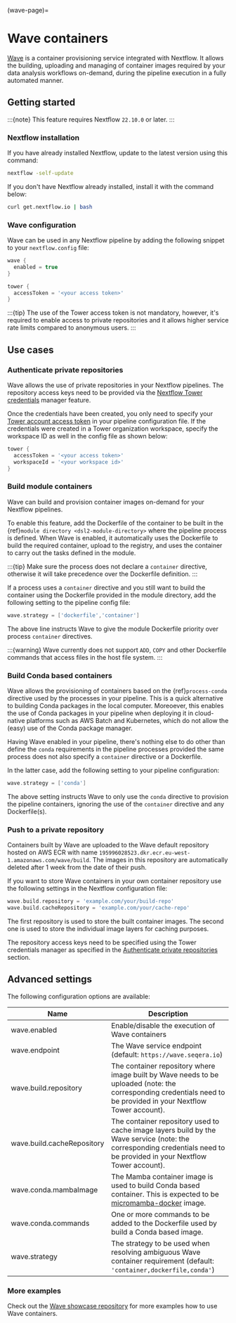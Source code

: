 (wave-page)=

# Wave containers

[Wave](https://seqera.io/wave/) is a container provisioning service integrated with Nextflow. It allows the building, uploading and managing of container images required by your data analysis workflows on-demand, during the pipeline execution in a fully automated manner.

## Getting started

:::{note}
This feature requires Nextflow `22.10.0` or later.
:::

### Nextflow installation

If you have already installed Nextflow, update to the latest version using this command:

```bash
nextflow -self-update
```

If you don't have Nextflow already installed, install it with the command below:

```bash
curl get.nextflow.io | bash
```

### Wave configuration

Wave can be used in any Nextflow pipeline by adding the following snippet to your `nextflow.config` file:

```groovy
wave {
  enabled = true
}

tower {
  accessToken = '<your access token>'
}
```

:::{tip}
The use of the Tower access token is not mandatory, however, it's required to enable access to private repositories and it allows higher service rate limits compared to anonymous users.
:::

## Use cases

### Authenticate private repositories

Wave allows the use of private repositories in your Nextflow pipelines. The repository access keys need to be provided via the [Nextflow Tower credentials](https://help.tower.nf/22.2/credentials/overview/) manager feature.

Once the credentials have been created, you only need to specify your [Tower account access token](https://help.tower.nf/22.2/api/overview/#authentication) in your pipeline configuration file. If the credentials were created in a Tower organization workspace, specify the workspace ID as well in the config file as shown below:

```groovy
tower {
  accessToken = '<your access token>'
  workspaceId = '<your workspace id>'
}
```

### Build module containers

Wave can build and provision container images on-demand for your Nextflow pipelines.

To enable this feature, add the Dockerfile of the container to be built in the {ref}`module directory <dsl2-module-directory>` where the pipeline process is defined. When Wave is enabled, it automatically uses the Dockerfile to build the required container, upload to the registry, and uses the container to carry out the tasks defined in the module.

:::{tip}
Make sure the process does not declare a `container` directive, otherwise it will take precedence over the Dockerfile definition.
:::

If a process uses a `container` directive and you still want to build the container using the Dockerfile provided in the module directory, add the following setting to the pipeline config file:

```groovy
wave.strategy = ['dockerfile','container']
```

The above line instructs Wave to give the module Dockerfile priority over process `container` directives.

:::{warning}
Wave currently does not support `ADD`, `COPY` and other Dockerfile commands that access files in the host file system.
:::

### Build Conda based containers

Wave allows the provisioning of containers based on the {ref}`process-conda` directive used by the processes in your pipeline. This is a quick alternative to building Conda packages in the local computer. Moreoever, this enables the use of Conda packages in your pipeline when deploying it in cloud-native platforms such as AWS Batch and Kubernetes, which do not allow the (easy) use of the Conda package manager.

Having Wave enabled in your pipeline, there's nothing else to do other than define the `conda` requirements in the pipeline processes provided the same process does not also specify a `container` directive or a Dockerfile.

In the latter case, add the following setting to your pipeline configuration:

```groovy
wave.strategy = ['conda']
```

The above setting instructs Wave to only use the `conda` directive to provision the pipeline containers, ignoring the use of the `container` directive and any Dockerfile(s).

### Push to a private repository

Containers built by Wave are uploaded to the Wave default repository hosted on AWS ECR with name `195996028523.dkr.ecr.eu-west-1.amazonaws.com/wave/build`. The images in this repository are automatically deleted after 1 week from the date of their push.

If you want to store Wave containers in your own container repository use the following settings in the Nextflow configuration file:

```groovy
wave.build.repository = 'example.com/your/build-repo'
wave.build.cacheRepository = 'example.com/your/cache-repo'
```

The first repository is used to store the built container images. The second one is used to store the individual image layers for caching purposes.

The repository access keys need to be specified using the Tower credentials manager as specified in the [Authenticate private repositories](#authenticate-private-repositories) section.

## Advanced settings

The following configuration options are available:

| Name                       | Description                                                                                                                                                             |
| -------------------------- | ----------------------------------------------------------------------------------------------------------------------------------------------------------------------- |
| wave.enabled               | Enable/disable the execution of Wave containers                                                                                                                         |
| wave.endpoint              | The Wave service endpoint (default: `https://wave.seqera.io`)                                                                                                           |
| wave.build.repository      | The container repository where image built by Wave needs to be uploaded (note: the corresponding credentials need to be provided in your Nextflow Tower account).       |
| wave.build.cacheRepository | The container repository used to cache image layers build by the Wave service (note: the corresponding credentials need to be provided in your Nextflow Tower account). |
| wave.conda.mambaImage      | The Mamba container image is used to build Conda based container. This is expected to be [micromamba-docker](https://github.com/mamba-org/micromamba-docker) image.     |
| wave.conda.commands        | One or more commands to be added to the Dockerfile used by build a Conda based image.                                                                                   |
| wave.strategy              | The strategy to be used when resolving ambiguous Wave container requirement (default: `'container,dockerfile,conda'`)                                                   |

### More examples

Check out the [Wave showcase repository](https://github.com/seqeralabs/wave-showcase) for more examples how to use Wave containers.
